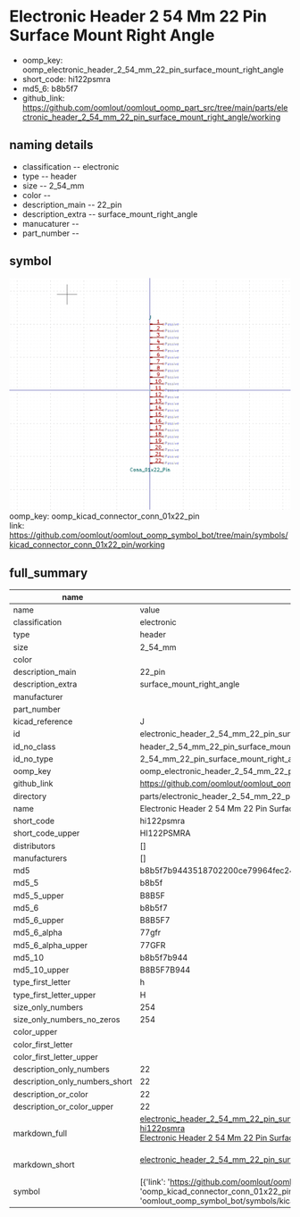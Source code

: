 # Electronic Header 2 54 Mm 22 Pin Surface Mount Right Angle

  
* oomp_key: oomp_electronic_header_2_54_mm_22_pin_surface_mount_right_angle 
* short_code: hi122psmra
* md5_6: b8b5f7  
* github_link: https://github.com/oomlout/oomlout_oomp_part_src/tree/main/parts/electronic_header_2_54_mm_22_pin_surface_mount_right_angle/working  
## naming details
* classification -- electronic
* type -- header
* size -- 2_54_mm
* color -- 
* description_main -- 22_pin
* description_extra -- surface_mount_right_angle
* manucaturer -- 
* part_number -- 



## symbol

![](symbol/0/working/working_600.png)  
oomp_key: oomp_kicad_connector_conn_01x22_pin  
link: https://github.com/oomlout/oomlout_oomp_symbol_bot/tree/main/symbols/kicad_connector_conn_01x22_pin/working  


## full_summary
| name | value | 
| --- | --- | 
| name | value | 
| classification | electronic | 
| type | header | 
| size | 2_54_mm | 
| color |  | 
| description_main | 22_pin | 
| description_extra | surface_mount_right_angle | 
| manufacturer |  | 
| part_number |  | 
| kicad_reference | J | 
| id | electronic_header_2_54_mm_22_pin_surface_mount_right_angle | 
| id_no_class | header_2_54_mm_22_pin_surface_mount_right_angle | 
| id_no_type | 2_54_mm_22_pin_surface_mount_right_angle | 
| oomp_key | oomp_electronic_header_2_54_mm_22_pin_surface_mount_right_angle | 
| github_link | https://github.com/oomlout/oomlout_oomp_part_src/tree/main/parts/electronic_header_2_54_mm_22_pin_surface_mount_right_angle/working | 
| directory | parts/electronic_header_2_54_mm_22_pin_surface_mount_right_angle | 
| name | Electronic Header 2 54 Mm 22 Pin Surface Mount Right Angle | 
| short_code | hi122psmra | 
| short_code_upper | HI122PSMRA | 
| distributors | [] | 
| manufacturers | [] | 
| md5 | b8b5f7b9443518702200ce79964fec24 | 
| md5_5 | b8b5f | 
| md5_5_upper | B8B5F | 
| md5_6 | b8b5f7 | 
| md5_6_upper | B8B5F7 | 
| md5_6_alpha | 77gfr | 
| md5_6_alpha_upper | 77GFR | 
| md5_10 | b8b5f7b944 | 
| md5_10_upper | B8B5F7B944 | 
| type_first_letter | h | 
| type_first_letter_upper | H | 
| size_only_numbers | 254 | 
| size_only_numbers_no_zeros | 254 | 
| color_upper |  | 
| color_first_letter |  | 
| color_first_letter_upper |  | 
| description_only_numbers | 22 | 
| description_only_numbers_short | 22 | 
| description_or_color | 22 | 
| description_or_color_upper | 22 | 
| markdown_full | [electronic_header_2_54_mm_22_pin_surface_mount_right_angle](https://github.com/oomlout/oomlout_oomp_part_src/tree/main/parts/electronic_header_2_54_mm_22_pin_surface_mount_right_angle/working)<br>[hi122psmra](https://github.com/oomlout/oomlout_oomp_part_src/tree/main/parts/electronic_header_2_54_mm_22_pin_surface_mount_right_angle/working)<br>[Electronic Header 2 54 Mm 22 Pin Surface Mount Right Angle](https://github.com/oomlout/oomlout_oomp_part_src/tree/main/parts/electronic_header_2_54_mm_22_pin_surface_mount_right_angle/working)<br><br> | 
| markdown_short | [electronic_header_2_54_mm_22_pin_surface_mount_right_angle](https://github.com/oomlout/oomlout_oomp_part_src/tree/main/parts/electronic_header_2_54_mm_22_pin_surface_mount_right_angle/working)<br><br> | 
| symbol | [{'link': 'https://github.com/oomlout/oomlout_oomp_symbol_bot/tree/main/symbols/kicad_connector_conn_01x22_pin', 'oomp_key': 'oomp_kicad_connector_conn_01x22_pin', 'directory': 'oomlout_oomp_symbol_bot/symbols/kicad_connector_conn_01x22_pin//working/working.kicad_sym'}] | 

